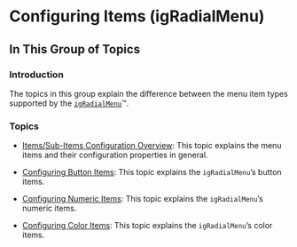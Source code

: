 ﻿<!--
|metadata|
{
    "fileName": "igradialmenu-configuring-items",
    "controlName": "igRadialMenu",
    "tags": []
}
|metadata|
-->

# Configuring Items (igRadialMenu)



## In This Group of Topics
### Introduction

The topics in this group explain the difference between the menu item types supported by the [`igRadialMenu`](%%jQueryApiUrl%%/ui.igRadialMenu#options)™.

### Topics

- [Items/Sub-Items Configuration Overview](igRadialMenu-Items-Sub-Items-Configuration-Overview.html): This topic explains the menu items and their configuration properties in general.

- [Configuring Button Items](igRadialMenu-Configuring-Button-Items.html): This topic explains the `igRadialMenu`’s button items.

- [Configuring Numeric Items](igRadialMenu-Configuring-Numeric-Items.html): This topic explains the `igRadialMenu`’s numeric items.

- [Configuring Color Items](igRadialMenu-Configuring-Color-Items.html): This topic explains the `igRadialMenu`’s color items.





 

 


